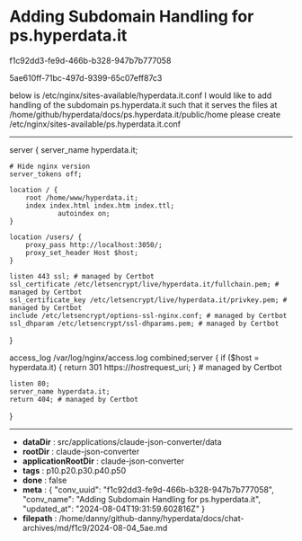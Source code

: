 # Adding Subdomain Handling for ps.hyperdata.it

f1c92dd3-fe9d-466b-b328-947b7b777058

5ae610ff-71bc-497d-9399-65c07eff87c3

below is /etc/nginx/sites-available/hyperdata.it.conf
I would like to add handling of the subdomain ps.hyperdata.it such that it serves the files at /home/github/hyperdata/docs/ps.hyperdata.it/public/home
please create /etc/nginx/sites-available/ps.hyperdata.it.conf

---

server {
    server_name hyperdata.it;

    # Hide nginx version
    server_tokens off;

    location / {
        root /home/www/hyperdata.it;
        index index.html index.htm index.ttl;
                autoindex on;
    }

    location /users/ {
        proxy_pass http://localhost:3050/;
        proxy_set_header Host $host;
    }

    listen 443 ssl; # managed by Certbot
    ssl_certificate /etc/letsencrypt/live/hyperdata.it/fullchain.pem; # managed by Certbot
    ssl_certificate_key /etc/letsencrypt/live/hyperdata.it/privkey.pem; # managed by Certbot
    include /etc/letsencrypt/options-ssl-nginx.conf; # managed by Certbot
    ssl_dhparam /etc/letsencrypt/ssl-dhparams.pem; # managed by Certbot
}

access_log /var/log/nginx/access.log combined;server {
    if ($host = hyperdata.it) {
        return 301 https://$host$request_uri;
    } # managed by Certbot


    listen 80;
    server_name hyperdata.it;
    return 404; # managed by Certbot
}

---

* **dataDir** : src/applications/claude-json-converter/data
* **rootDir** : claude-json-converter
* **applicationRootDir** : claude-json-converter
* **tags** : p10.p20.p30.p40.p50
* **done** : false
* **meta** : {
  "conv_uuid": "f1c92dd3-fe9d-466b-b328-947b7b777058",
  "conv_name": "Adding Subdomain Handling for ps.hyperdata.it",
  "updated_at": "2024-08-04T19:31:59.602816Z"
}
* **filepath** : /home/danny/github-danny/hyperdata/docs/chat-archives/md/f1c9/2024-08-04_5ae.md